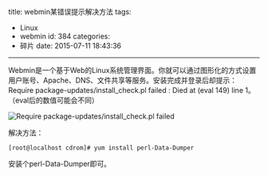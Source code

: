 title: webmin某错误提示解决方法
tags:
  - Linux
  - webmin
id: 384
categories:
  - 碎片
date: 2015-07-11 18:43:36
---

Webmin是一个基于Web的Linux系统管理界面。你就可以通过图形化的方式设置用户账号、Apache、DNS、文件共享等服务。安装完成并登录后却提示：Require package-updates/install_check.pl failed : Died at (eval 149) line 1。（eval后的数值可能会不同）<!--more-->

![Require package-updates/install_check.pl failed](http://qiniu.e12e.com/2015/07/11/2015-7-11_18-40-46.png)

解决方法：
```
[root@localhost cdrom]# yum install perl-Data-Dumper
```
安装个perl-Data-Dumper即可。